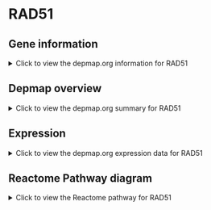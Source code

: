 <h1>RAD51</h1>

<h2>Gene information</h2>
<details>
  <summary>Click to view the depmap.org information for RAD51</summary>
  <p><a href="https://depmap.org/portal/gene/RAD51?tab=about" target="_BLANK">Open page in a new tab...</a></p>
  <iframe src="https://depmap.org/portal/gene/RAD51?tab=about" style="border:none;width:100%;height:800px"></iframe>
</details>

<h2>Depmap overview</h2>
<details>
  <summary>Click to view the depmap.org summary for RAD51</summary>
  <p><a href="https://depmap.org/portal/gene/RAD51?tab=overview" target="_BLANK">Open page in a new tab...</a></p>
  <iframe src="https://depmap.org/portal/gene/RAD51?tab=overview" style="border:none;width:100%;height:800px"></iframe>
</details>

<h2>Expression</h2>
<details>
  <summary>Click to view the depmap.org expression data for RAD51</summary>
  <p><a href="https://depmap.org/portal/gene/RAD51?tab=characterization" target="_BLANK">Open page in a new tab...</a></p>
  <iframe src="https://depmap.org/portal/gene/RAD51?tab=characterization" style="border:none;width:100%;height:800px"></iframe>
</details>



<h2>Reactome Pathway diagram</h2>
<details>
  <summary>Click to view the Reactome pathway for RAD51</summary>
  <p><a href="https://reactome.org/PathwayBrowser/#/R-HSA-8953750" target="_BLANK">Open page in a new tab...</a></p>
  <p>Transcriptional Regulation by E2F6</p>
<iframe src="https://reactome.org/PathwayBrowser/#/R-HSA-8953750" style="border:none;width:100%;height:800px"></iframe>
</details>



